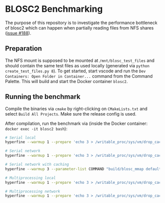 # BLOSC2 Benchmarking
The purpose of this repository is to investigate the performance bottleneck of blosc2 which can happen when partially reading files from NFS shares ([issue #188](https://github.com/Blosc/python-blosc2/issues/188)).

## Preparation
The NFS mount is supposed to be mounted at `/mnt/blosc_test_files` and should contain the same test files as used locally (generated via `python create_test_files.py 8`). To get started, start vscode and run the `Dev Containers: Open Folder in Container...` command from the Command Palette. This will build and start the Docker container `blosc2`.

## Running the benchmark
Compile the binaries via `cmake` by right-clicking on `CMakeLists.txt` and select `Build All Projects`. Make sure the release config is used.

After compilation, run the benchmark via (inside the Docker container: `docker exec -it blosc2 bash`):
```bash
# Serial local
hyperfine --warmup 1 --prepare 'echo 3 > /writable_proc/sys/vm/drop_caches' --parameter-list COMMAND "build/blosc_mmap default test_files/test_real0.b2nd,build/blosc_mmap mmap test_files/test_real0.b2nd,python main.py test_files/test_real0.npy" "{COMMAND}"

# Serial network
hyperfine --warmup 1 --prepare 'echo 3 > /writable_proc/sys/vm/drop_caches' --parameter-list COMMAND "build/blosc_mmap default test_files_nfs/test_real0.b2nd,build/blosc_mmap mmap test_files_nfs/test_real0.b2nd,python main.py test_files_nfs/test_real0.npy" "{COMMAND}"

# Serial network with caching
hyperfine --warmup 3 --parameter-list COMMAND "build/blosc_mmap default test_files_nfs/test_real0.b2nd,build/blosc_mmap mmap test_files_nfs/test_real0.b2nd,python main.py test_files_nfs/test_real0.npy" "{COMMAND}"

# Multiprocessing local
hyperfine --warmup 1 --prepare 'echo 3 > /writable_proc/sys/vm/drop_caches' --parameter-list COMMAND "python main_mp.py default test_files/test_real.b2nd,python main_mp.py mmap test_files/test_real.b2nd,python main_mp.py test_files/test_real.npy" "{COMMAND}"

# Multiprocessing network
hyperfine --warmup 1 --prepare 'echo 3 > /writable_proc/sys/vm/drop_caches' --parameter-list COMMAND "python main_mp.py default test_files_nfs/test_real.b2nd,python main_mp.py mmap test_files_nfs/test_real.b2nd,python main_mp.py test_files_nfs/test_real.npy" "{COMMAND}"
```
